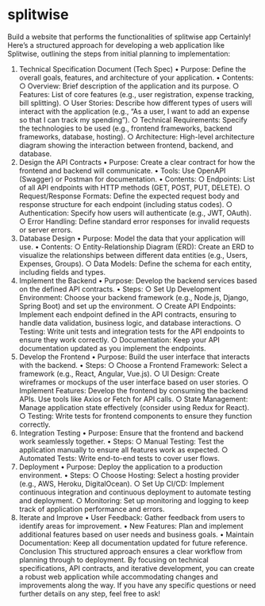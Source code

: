 # splitwise
Build a website that performs the functionalities of splitwise app
Certainly! Here’s a structured approach for developing a web application like Splitwise, outlining the steps from initial planning to implementation:
1. Technical Specification Document (Tech Spec)
	• Purpose: Define the overall goals, features, and architecture of your application.
	• Contents:
		○ Overview: Brief description of the application and its purpose.
		○ Features: List of core features (e.g., user registration, expense tracking, bill splitting).
		○ User Stories: Describe how different types of users will interact with the application (e.g., “As a user, I want to add an expense so that I can track my spending”).
		○ Technical Requirements: Specify the technologies to be used (e.g., frontend frameworks, backend frameworks, database, hosting).
		○ Architecture: High-level architecture diagram showing the interaction between frontend, backend, and database.
2. Design the API Contracts
	• Purpose: Create a clear contract for how the frontend and backend will communicate.
	• Tools: Use OpenAPI (Swagger) or Postman for documentation.
	• Contents:
		○ Endpoints: List of all API endpoints with HTTP methods (GET, POST, PUT, DELETE).
		○ Request/Response Formats: Define the expected request body and response structure for each endpoint (including status codes).
		○ Authentication: Specify how users will authenticate (e.g., JWT, OAuth).
		○ Error Handling: Define standard error responses for invalid requests or server errors.
3. Database Design
	• Purpose: Model the data that your application will use.
	• Contents:
		○ Entity-Relationship Diagram (ERD): Create an ERD to visualize the relationships between different data entities (e.g., Users, Expenses, Groups).
		○ Data Models: Define the schema for each entity, including fields and types.
4. Implement the Backend
	• Purpose: Develop the backend services based on the defined API contracts.
	• Steps:
		○ Set Up Development Environment: Choose your backend framework (e.g., Node.js, Django, Spring Boot) and set up the environment.
		○ Create API Endpoints: Implement each endpoint defined in the API contracts, ensuring to handle data validation, business logic, and database interactions.
		○ Testing: Write unit tests and integration tests for the API endpoints to ensure they work correctly.
		○ Documentation: Keep your API documentation updated as you implement the endpoints.
5. Develop the Frontend
	• Purpose: Build the user interface that interacts with the backend.
	• Steps:
		○ Choose a Frontend Framework: Select a framework (e.g., React, Angular, Vue.js).
		○ UI Design: Create wireframes or mockups of the user interface based on user stories.
		○ Implement Features: Develop the frontend by consuming the backend APIs. Use tools like Axios or Fetch for API calls.
		○ State Management: Manage application state effectively (consider using Redux for React).
		○ Testing: Write tests for frontend components to ensure they function correctly.
6. Integration Testing
	• Purpose: Ensure that the frontend and backend work seamlessly together.
	• Steps:
		○ Manual Testing: Test the application manually to ensure all features work as expected.
		○ Automated Tests: Write end-to-end tests to cover user flows.
7. Deployment
	• Purpose: Deploy the application to a production environment.
	• Steps:
		○ Choose Hosting: Select a hosting provider (e.g., AWS, Heroku, DigitalOcean).
		○ Set Up CI/CD: Implement continuous integration and continuous deployment to automate testing and deployment.
		○ Monitoring: Set up monitoring and logging to keep track of application performance and errors.
8. Iterate and Improve
	• User Feedback: Gather feedback from users to identify areas for improvement.
	• New Features: Plan and implement additional features based on user needs and business goals.
	• Maintain Documentation: Keep all documentation updated for future reference.
Conclusion
This structured approach ensures a clear workflow from planning through to deployment. By focusing on technical specifications, API contracts, and iterative development, you can create a robust web application while accommodating changes and improvements along the way. If you have any specific questions or need further details on any step, feel free to ask!
